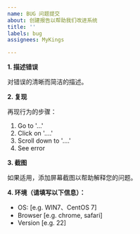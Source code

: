 ```yaml
---
name: BUG 问题提交
about: 创建报告以帮助我们改进系统
title: ''
labels: bug
assignees: MyKings

---
```


**1. 描述错误**

对错误的清晰而简洁的描述。

**2. 复现**

再现行为的步骤：

1. Go to '...'
2. Click on '....'
3. Scroll down to '....'
4. See error


**3. 截图**

如果适用，添加屏幕截图以帮助解释您的问题。

**4. 环境（请填写以下信息）：**

 - OS: [e.g. WIN7、CentOS 7]
 - Browser [e.g. chrome, safari]
 - Version [e.g. 22]
